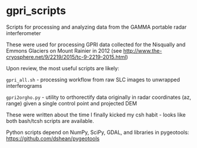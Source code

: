 gpri_scripts
============

Scripts for processing and analyzing data from the GAMMA portable radar interferometer

These were used for processing GPRI data collected for the Nisqually and Emmons Glaciers on Mount Rainier in 2012 (see http://www.the-cryosphere.net/9/2219/2015/tc-9-2219-2015.html)

Upon review, the most useful scripts are likely:

`gpri_all.sh` - processing workflow from raw SLC images to unwrapped interferograms

`gpri2orgho.py` - utility to orthorectify data originally in radar coordinates (az, range) given a single control point and projected DEM

These were written about the time I finally kicked my csh habit - looks like both bash/tcsh scripts are available.

Python scripts depend on NumPy, SciPy, GDAL, and libraries in pygeotools:
https://github.com/dshean/pygeotools
